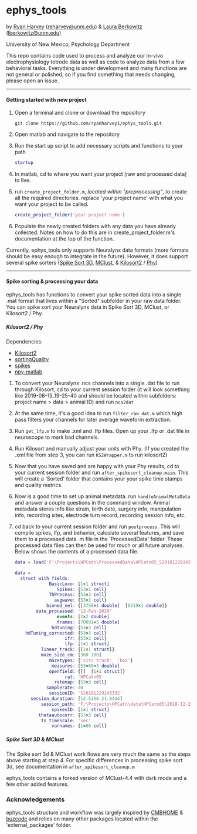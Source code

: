 # ephys_tools

by [Ryan Harvey](https://sites.google.com/view/ryaneharvey/home) (reharvey@unm.edu) & [Laura Berkowitz](https://twitter.com/LauraBerkowitz) (lberkowitz@unm.edu)

University of New Mexico, Psychology Department

This repo contains code used to process and analyze our in-vivo electrophysiology tetrode data as well as code to analyze data from a few behavioral tasks. Everything is under development and many functions are not general or polished, so if you find something that needs changing, please open an issue.  

***

#### Getting started with new project

1. Open a terminal and clone or download the repository  

   ```
   git clone https://github.com/ryanharvey1/ephys_tools.git
   ```

2. Open matlab and navigate to the repository 

3. Run the start up script to add necessary scripts and functions to your path

   ```matlab
   startup 
   ```

4. In matlab, cd to where you want your project [raw and processed data] to live. 

5. run `create_project_folder.m`, *located within "preprocessing"*, to create all the required directories. replace 'your project name' with what you want your project to be called.  

   ```matlab
   create_project_folder('your project name')
   ```

6. Populate the newly created folders with any data you have already collected. Notes on how to do this are in create_project_folder.m's documentation at the top of the function. 

Currently, ephys_tools only supports Neuralynx data formats (more formats should be easy enough to integrate in the future). However, it does support several spike sorters ([Spike Sort 3D](https://neuralynx.com/software/spikesort-3d), [MClust](https://github.com/adredish/MClust-Spike-Sorting-Toolbox), & [Kilosort2](https://github.com/MouseLand/Kilosort2) / [Phy](https://github.com/cortex-lab/phy))

***

#### Spike sorting & processing your data

ephys_tools has functions to convert your spike sorted data into a single .mat format that lives within a "Sorted" subfolder in your raw data folder. You can spike sort your Neuralynx data in Spike Sort 3D, MClust, or Kilosort2 / Phy. 

##### Kilosort2 / Phy

Dependencies:

*  [Kilosort2](https://github.com/MouseLand/Kilosort2) 
* [sortingQuality](https://github.com/cortex-lab/sortingQuality)
* [spikes](https://github.com/cortex-lab/spikes)
* [npy-matlab](https://github.com/kwikteam/npy-matlab)

1. To convert your Neuralynx .ncs channels into a single .dat file to run through Kilosort, cd to your current session folder (it will look something like 2019-08-15_19-25-40 and should be located within subfolders: project name > data > animal ID) and run `ncs2dat`

2. At the same time, it's a good idea to run `filter_raw_dat.m` which high pass filters your channels for later average waveform extraction. 

3. Run `get_lfp.m` to make .xml and .lfp files. Open up your .lfp or .dat file in neuroscope to mark bad channels. 

4. Run Kilosort and manually adjust your units with Phy. (If you created the .xml file from step 3, you can run `KS2Wrapper.m` to run kilosort2)

5. Now that you have saved and are happy with your Phy results, cd to your current session folder and run `after_spikesort_cleanup.main`. This will create a 'Sorted' folder that contains your your spike time stamps and quality metrics. 

6. Now is a good time to set up animal metadata. run `handleAnimalMetaData` and answer a couple questions in the command window. Animal metadata stores info like strain, birth date, surgery info, manipulation info, recording sites, electrode turn record, recording session info, etc.

7. cd back to your current session folder and run `postprocess`. This will compile spikes, lfp, and behavior, calculate several features, and save them to a processed data .m file in the 'ProcessedData' folder. These processed data files can then be used for much or all future analyses. Below shows the contents of a processed data file. 

   ```matlab
   data = load('F:\Projects\HPCatn\ProcessedData\HPCatn05_S20181229143332.mat')
   
   data = 
     struct with fields:
                BasicLoco: [1×1 struct]
                   Spikes: {53×1 cell}
                ThPrecess: {53×3 cell}
                  avgwave: {53×1 cell}
               binned_vel: {[3758×1 double]  [6319×1 double]}
           date_processed: '13-Feb-2020'
                   events: [2×2 double]
                   frames: [70891×5 double]
                 hdTuning: {53×3 cell}
       hdTuning_corrected: {53×3 cell}
                      ifr: {53×2 cell}
                      lfp: [1×1 struct]
             linear_track: {[1×1 struct]}
             maze_size_cm: [360 100]
                mazetypes: {'circ track'  'box'}
                 measures: [53×66×3 double]
                openfield: {[]  [1×1 struct]}
                      rat: 'HPCatn05'
                  ratemap: {53×3 cell}
               samplerate: 30
                sessionID: 'S20181229143332'
         session_duration: [12.5156 21.0444]
             session_path: 'F:\Projects\HPCatn\data\HPCatn05\2018-12-29_14-33-32'
                 spikesID: [1×1 struct]
            thetaautocorr: {53×3 cell}
             ts_timescale: 'sec'
                 varnames: {1×66 cell}
   ```

    

##### Spike Sort 3D & MClust

The Spike sort 3d & MClust work flows are very much the same as the steps above starting at step 4. For specific differences in processing spike sort 3d, see documentation in `after_spikesort_cleanup.m` 

ephys_tools contains a forked version of MClust-4.4 with dark mode and a few other added features.



### Acknowledgements

ephys_tools structure and workflow was largely inspired by [CMBHOME]( https://github.com/hasselmonians/CMBHOME) & [buzcode](https://github.com/buzsakilab/buzcode) and relies on many other packages located within the 'external_packages' folder. 

